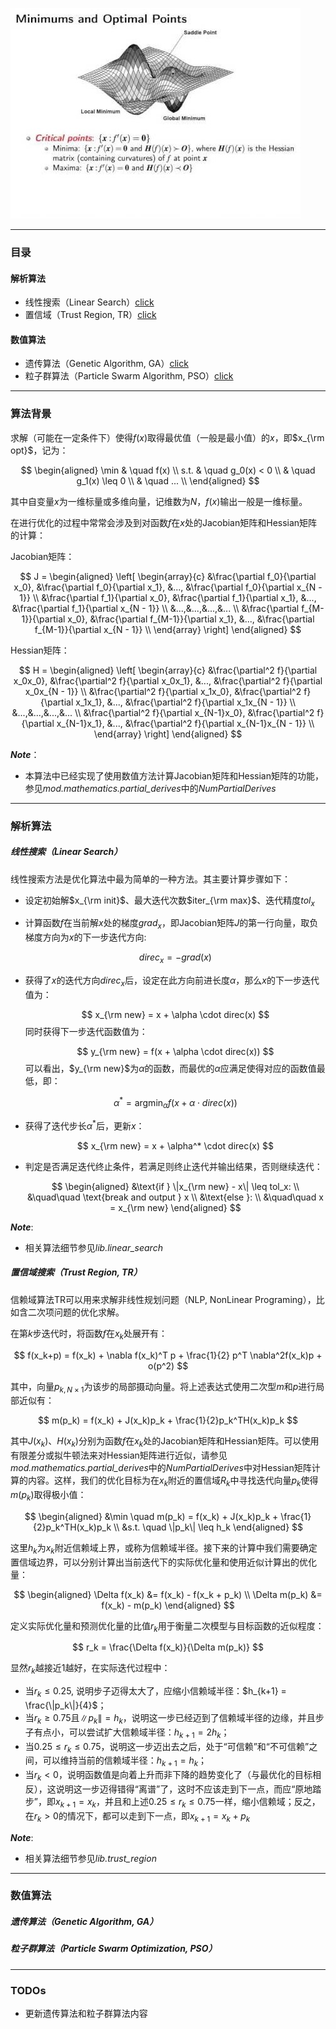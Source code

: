 <script type="text/x-mathjax-config">
    MathJax.Hub.Config({
      tex2jax: {
        skipTags: ['script', 'noscript', 'style', 'textarea', 'pre'],
        inlineMath: [['$','$']]
      }
    });
</script>
<script src="https://cdn.mathjax.org/mathjax/latest/MathJax.js?config=TeX-AMS-MML_HTMLorMML" type="text/javascript"></script>

![cover_picture](/img/cover_picture.jpg)

***
### 目录

#### 解析算法

* 线性搜索（Linear Search）<a href="#线性搜索（Linear Search）">click</a>
* 置信域（Trust Region, TR）<a href="#置信域搜索（Trust Region, TR）">click</a>

#### 数值算法

* 遗传算法（Genetic Algorithm, GA）<a href="#遗传算法（Genetic Algorithm, GA）">click</a>
* 粒子群算法（Particle Swarm Algorithm, PSO）<a href="#粒子群算法（Particle Swarm Optimization, PSO）">click</a>

***
### 算法背景

求解（可能在一定条件下）使得$f(x)$取得最优值（一般是最小值）的$x$，即$x_{\rm opt}$，记为：


$$
\begin{aligned}
\min & \quad f(x) \\
s.t. & \quad g_0(x) < 0 \\
& \quad g_1(x) \leq 0 \\
& \quad ... \\
\end{aligned}
$$


其中自变量$x$为一维标量或多维向量，记维数为$N$，$f(x)$输出一般是一维标量。

在进行优化的过程中常常会涉及到对函数$f$在$x$处的Jacobian矩阵和Hessian矩阵的计算：

Jacobian矩阵：


$$
J = \begin{aligned}
	\left[
		\begin{array}{c}
		&\frac{\partial f_0}{\partial x_0}, &\frac{\partial f_0}{\partial x_1}, &..., &\frac{\partial f_0}{\partial x_{N - 1}} \\
		&\frac{\partial f_1}{\partial x_0}, &\frac{\partial f_1}{\partial x_1}, &..., &\frac{\partial f_1}{\partial x_{N - 1}} \\
		&...,&...,&...,&... \\
		&\frac{\partial f_{M-1}}{\partial x_0}, &\frac{\partial f_{M-1}}{\partial x_1}, &..., &\frac{\partial f_{M-1}}{\partial x_{N - 1}} \\
		\end{array}
	\right]
\end{aligned}
$$


Hessian矩阵：


$$
H = \begin{aligned}
	\left[
		\begin{array}{c}
		&\frac{\partial^2 f}{\partial x_0x_0}, &\frac{\partial^2 f}{\partial x_0x_1}, &..., &\frac{\partial^2 f}{\partial x_0x_{N - 1}} \\
		&\frac{\partial^2 f}{\partial x_1x_0}, &\frac{\partial^2 f}{\partial x_1x_1}, &..., &\frac{\partial^2 f}{\partial x_1x_{N - 1}} \\
		&...,&...,&...,&... \\
		&\frac{\partial^2 f}{\partial x_{N-1}x_0}, &\frac{\partial^2 f}{\partial x_{N-1}x_1}, &..., &\frac{\partial^2 f}{\partial x_{N-1}x_{N - 1}} \\
		\end{array}
	\right]
\end{aligned}
$$


***Note***：

* 本算法中已经实现了使用数值方法计算Jacobian矩阵和Hessian矩阵的功能，参见*mod.mathematics.partial_derives*中的*NumPartialDerives*

***

### 解析算法

##### 线性搜索（Linear Search）

线性搜索方法是优化算法中最为简单的一种方法。其主要计算步骤如下：

* 设定初始解$x_{\rm init}$、最大迭代次数$iter_{\rm max}$、迭代精度$tol_x$

* 计算函数$f$在当前解$x$处的梯度$grad_x$，即Jacobian矩阵$J$的第一行向量，取负梯度方向为$x$的下一步迭代方向:


  $$
  direc_x = -grad(x)
  $$


* 获得了$x$的迭代方向$direc_x$后，设定在此方向前进长度$\alpha$，那么$x$的下一步迭代值为：


  $$
  x_{\rm new} = x + \alpha \cdot direc(x)
  $$
  同时获得下一步迭代函数值为：


  $$
  y_{\rm new} = f(x + \alpha \cdot direc(x))
  $$
  可以看出，$y_{\rm new}$为$\alpha$的函数，而最优的$\alpha$应满足使得对应的函数值最低，即：


  $$
  \alpha^* = {\mathop{\arg\min}_\alpha} f(x + \alpha \cdot direc(x))
  $$


* 获得了迭代步长$\alpha^*$后，更新$x$：


  $$
  x_{\rm new} = x + \alpha^* \cdot direc(x)
  $$


* 判定是否满足迭代终止条件，若满足则终止迭代并输出结果，否则继续迭代：


  $$
  \begin{aligned}
  &\text{if } \|x_{\rm new} - x\| \leq tol_x: \\
  &\quad\quad \text{break and output } x \\
  &\text{else }: \\
  &\quad\quad x = x_{\rm new}
  \end{aligned}
  $$


***Note***:

* 相关算法细节参见*lib.linear_search*


##### 置信域搜索（Trust Region, TR）

信赖域算法TR可以用来求解非线性规划问题（NLP, NonLinear Programing），比如含二次项问题的优化求解。

在第$k$步迭代时，将函数$f$在$x_k$处展开有：


$$
f(x_k+p) = f(x_k) + \nabla f(x_k)^T p + \frac{1}{2} p^T \nabla^2f(x_k)p + o(p^2)
$$


其中，向量$p_{k, N \times1}$为该步的局部摄动向量。将上述表达式使用二次型$m$和$p$进行局部近似有：


$$
m(p_k) = f(x_k) + J(x_k)p_k + \frac{1}{2}p_k^TH(x_k)p_k
$$


其中$J(x_k)$、$H(x_k)$分别为函数$f$在$x_k$处的Jacobian矩阵和Hessian矩阵。可以使用有限差分或拟牛顿法来对Hessian矩阵进行近似，请参见*mod.mathematics.partial_derives*中的*NumPartialDerives*中对Hessian矩阵计算的内容。这样，我们的优化目标为在$x_k$附近的置信域$R_k$中寻找迭代向量$p_k$使得$m(p_k)$取得极小值：


$$
\begin{aligned}
&\min \quad m(p_k) = f(x_k) + J(x_k)p_k + \frac{1}{2}p_k^TH(x_k)p_k \\
&s.t. \quad \|p_k\| \leq h_k
\end{aligned}
$$


这里$h_k$为$x_k$附近信赖域上界，或称为信赖域半径。接下来的计算中我们需要确定置信域边界，可以分别计算出当前迭代下的实际优化量和使用近似计算出的优化量：


$$
\begin{aligned}
\Delta f(x_k) &= f(x_k) - f(x_k + p_k) \\
\Delta m(p_k) &= f(x_k) - m(p_k)
\end{aligned}
$$


定义实际优化量和预测优化量的比值$r_k$用于衡量二次模型与目标函数的近似程度：


$$
r_k = \frac{\Delta f(x_k)}{\Delta m(p_k)}
$$


显然$r_k$越接近1越好，在实际迭代过程中：

* 当$r_k \leq 0.25$, 说明步子迈得太大了，应缩小信赖域半径：$h_{k+1} = \frac{\|p_k\|}{4}$；
* 当$r_k \geq 0.75$且$\|p_k\| = h_k$，说明这一步已经迈到了信赖域半径的边缘，并且步子有点小，可以尝试扩大信赖域半径：$h_{k+1} = 2h_k$；
* 当$0.25 \leq r_k \leq 0.75$，说明这一步迈出去之后，处于“可信赖”和“不可信赖”之间，可以维持当前的信赖域半径：$h_{k+1} = h_k$；
* 当$r_k < 0$，说明函数值是向着上升而非下降的趋势变化了（与最优化的目标相反），这说明这一步迈得错得“离谱”了，这时不应该走到下一点，而应“原地踏步”，即$x_{k+1} = x_{k}$，并且和上述$0.25 \leq r_k \leq 0.75$一样，缩小信赖域；反之，在$r_k>0$的情况下，都可以走到下一点，即$x_{k+1} = x_k + p_k$



***Note***:

* 相关算法细节参见*lib.trust_region*

***
### 数值算法

##### 遗传算法（Genetic Algorithm, GA）





##### 粒子群算法（Particle Swarm Optimization, PSO）



***
### TODOs
* 更新遗传算法和粒子群算法内容
